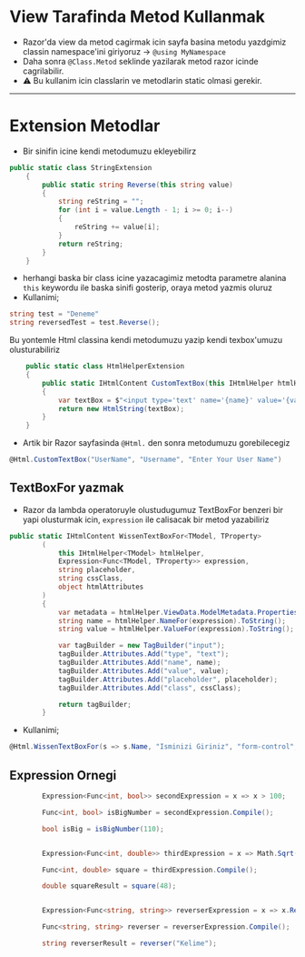 # View Tarafinda Metod Kullanmak

- Razor'da view da metod cagirmak icin sayfa basina metodu yazdgimiz classin namespace'ini giriyoruz -> `@using MyNamespace`
- Daha sonra `@Class.Metod` seklinde yazilarak metod razor icinde cagrilabilir.
- :warning: Bu kullanim icin classlarin ve metodlarin static olmasi gerekir.

---

# Extension Metodlar

- Bir sinifin icine kendi metodumuzu ekleyebilirz

```C#
public static class StringExtension
    {
        public static string Reverse(this string value)
        {
            string reString = "";
            for (int i = value.Length - 1; i >= 0; i--)
            {
                reString += value[i];
            }
            return reString;
        }
    }
```

- herhangi baska bir class icine yazacagimiz metodta parametre alanina `this` keywordu ile baska sinifi gosterip, oraya metod yazmis oluruz
- Kullanimi;

```C#
string test = "Deneme"
string reversedTest = test.Reverse();
```

Bu yontemle Html classina kendi metodumuzu yazip kendi texbox'umuzu olusturabiliriz

```C#
    public static class HtmlHelperExtension
    {
        public static IHtmlContent CustomTextBox(this IHtmlHelper htmlHelper, string name, string value, string placeholder)
        {
            var textBox = $"<input type='text' name='{name}' value='{value}' placeholder='{placeholder}' class='form-control'></input>";
            return new HtmlString(textBox);
        }
    }
```

- Artik bir Razor sayfasinda `@Html.` den sonra metodumuzu gorebilecegiz

```C#
@Html.CustomTextBox("UserName", "Username", "Enter Your User Name")
```

## TextBoxFor yazmak

- Razor da lambda operatoruyle olustudugumuz TextBoxFor benzeri bir yapi olusturmak icin, `expression` ile calisacak bir metod yazabiliriz

```C#
public static IHtmlContent WissenTextBoxFor<TModel, TProperty>
        (
            this IHtmlHelper<TModel> htmlHelper,
            Expression<Func<TModel, TProperty>> expression,
            string placeholder,
            string cssClass,
            object htmlAttributes
        )
        {
            var metadata = htmlHelper.ViewData.ModelMetadata.Properties.FirstOrDefault(s => s.PropertyName == ((MemberExpression)expression.Body).Member.Name);
            string name = htmlHelper.NameFor(expression).ToString();
            string value = htmlHelper.ValueFor(expression).ToString();

            var tagBuilder = new TagBuilder("input");
            tagBuilder.Attributes.Add("type", "text");
            tagBuilder.Attributes.Add("name", name);
            tagBuilder.Attributes.Add("value", value);
            tagBuilder.Attributes.Add("placeholder", placeholder);
            tagBuilder.Attributes.Add("class", cssClass);

            return tagBuilder;
        }
```

- Kullanimi;

```C#
@Html.WissenTextBoxFor(s => s.Name, "Isminizi Giriniz", "form-control", new { OgrenciId = "attribute" })
```

## Expression Ornegi

```C#
        Expression<Func<int, bool>> secondExpression = x => x > 100;

        Func<int, bool> isBigNumber = secondExpression.Compile();

        bool isBig = isBigNumber(110);


        Expression<Func<int, double>> thirdExpression = x => Math.Sqrt(x);

        Func<int, double> square = thirdExpression.Compile();

        double squareResult = square(48);


        Expression<Func<string, string>> reverserExpression = x => x.Reverse();

        Func<string, string> reverser = reverserExpression.Compile();

        string reverserResult = reverser("Kelime");
```

